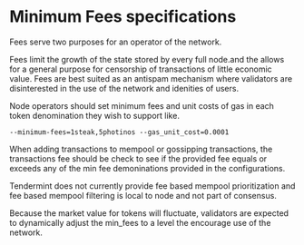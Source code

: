 # Minimum Fees specifications

Fees serve two purposes for an operator of the network.

Fees limit the growth of the state stored by every full node.and the allows for a general purpose for censorship of transactions of little economic value. Fees are best suited as an antispam mechanism where validators are disinterested in the use of the network and idenities of users.

Node operators should set minimum fees and unit costs of gas in each token denomination they wish to support like.

`--minimum-fees=1steak,5photinos --gas_unit_cost=0.0001`

When adding transactions to mempool or gossipping transactions, the transactions fee should be check to see if the provided fee equals or exceeds any of the min fee demoninations provided in the configurations.

Tendermint does not currently provide fee based mempool prioritization and fee based mempool filtering is local to node and not part of consensus.

Because the market value for tokens will fluctuate, validators are expected to dynamically adjust the min_fees to a level the encourage use of the network.

